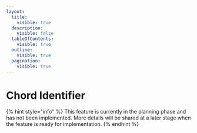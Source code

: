 ```yaml
---
layout:
  title:
    visible: true
  description:
    visible: false
  tableOfContents:
    visible: true
  outline:
    visible: true
  pagination:
    visible: true
---
```


# Chord Identifier

{% hint style="info" %}
This feature is currently in the planning phase and has not been implemented. More details will be shared at a later stage when the feature is ready for implementation.
{% endhint %}
